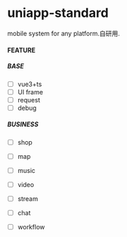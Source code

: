 # uniapp-standard
mobile system for any platform.自研用.

#### FEATURE

##### BASE

- [ ] vue3+ts
- [ ] UI frame
- [ ] request
- [ ] debug

##### BUSINESS

- [ ] shop
- [ ] map
- [ ] music
- [ ] video
- [ ] stream
- [ ] chat
- [ ] workflow

